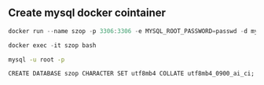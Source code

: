 ## Create mysql docker cointainer

```powershell
docker run --name szop -p 3306:3306 -e MYSQL_ROOT_PASSWORD=passwd -d mysql:latest
```

```powershell
docker exec -it szop bash
```

```bash
mysql -u root -p
```

```SQL.mysql
CREATE DATABASE szop CHARACTER SET utf8mb4 COLLATE utf8mb4_0900_ai_ci;
```
